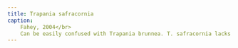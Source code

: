 ```yaml
---
title: Trapania safracornia
caption:
    Fahey, 2004</br>
    Can be easily confused with Trapania brunnea. T. safracornia lacks the irregular patches on it that distinguish T. brunnea.
---
```

